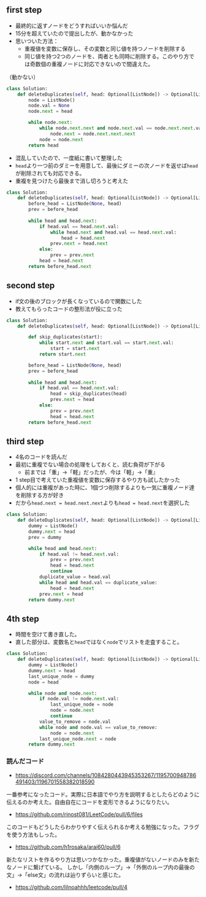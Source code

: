## first step

- 最終的に返すノードをどうすればいいか悩んだ
- 15分を超えていたので提出したが、動かなかった
- 思いついた方法：
	- 重複値を変数に保存し、その変数と同じ値を持つノードを削除する
	- 同じ値を持つ2つのノードを、両者とも同時に削除する。このやり方では奇数個の重複ノードに対応できないので間違えた。

（動かない）
```python
class Solution:
    def deleteDuplicates(self, head: Optional[ListNode]) -> Optional[ListNode]:
        node = ListNode()
        node.val = None
        node.next = head

        while node.next:
            while node.next.next and node.next.val == node.next.next.val:
                node.next = node.next.next.next
            node = node.next
        return head
```

- 混乱していたので、一度紙に書いて整理した
- `head`より一つ前のダミーを用意して、最後にダミーの次ノードを返せば`head`が削除されても対応できる。
- 重複を見つけたら最後まで消し切ろうと考えた

```python
class Solution:
    def deleteDuplicates(self, head: Optional[ListNode]) -> Optional[ListNode]:
        before_head = ListNode(None, head)
        prev = before_head
        
        while head and head.next:
            if head.val == head.next.val:
                while head.next and head.val == head.next.val:
                    head = head.next
                prev.next = head.next
            else:
                prev = prev.next
            head = head.next
        return before_head.next
```

## second step

- if文の後のブロックが長くなっているので関数にした
- 教えてもらったコードの整形法が役に立った

```python
class Solution:
    def deleteDuplicates(self, head: Optional[ListNode]) -> Optional[ListNode]:

        def skip_duplicates(start):
            while start.next and start.val == start.next.val:
                start = start.next
            return start.next

        before_head = ListNode(None, head)
        prev = before_head
        
        while head and head.next:
            if head.val == head.next.val:
                head = skip_duplicates(head)
                prev.next = head
            else:
                prev = prev.next
                head = head.next
        return before_head.next
```

## third step

- 4名のコードを読んだ
- 最初に重複でない場合の処理をしておくと、読む負荷が下がる
	- 前までは「重」→「軽」だったが、今は「軽」→「重』
- 1 step目で考えていた重複値を変数に保存するやり方も試したかった
- 個人的には重複があった時に、1個づつ削除するよりも一気に重複ノード達を削除する方が好き
- だから`head.next = head.next.next`よりも`head = head.next`を選択した


```python
class Solution:
    def deleteDuplicates(self, head: Optional[ListNode]) -> Optional[ListNode]:
        dummy = ListNode()
        dummy.next = head
        prev = dummy

        while head and head.next:
            if head.val != head.next.val:
                prev = prev.next
                head = head.next
                continue
            duplicate_value = head.val
            while head and head.val == duplicate_value:
                head = head.next
            prev.next = head
        return dummy.next
```

## 4th step

- 時間を空けて書き直した。
- 直した部分は、変数名と`head`ではなく`node`でリストを走査すること。

```python
class Solution:
    def deleteDuplicates(self, head: Optional[ListNode]) -> Optional[ListNode]:
        dummy = ListNode()
        dummy.next = head
        last_unique_node = dummy
        node = head

        while node and node.next:
            if node.val != node.next.val:
                last_unique_node = node
                node = node.next
                continue
            value_to_remove = node.val
            while node and node.val == value_to_remove:
                node = node.next
            last_unique_node.next = node
        return dummy.next
```

### 読んだコード

- https://discord.com/channels/1084280443945353267/1195700948786491403/1196701558382018590

一番参考になったコード。実際に日本語でやり方を説明するとしたらどのように伝えるのか考えた。自由自在にコードを変形できるようになりたい。

- https://github.com/rinost081/LeetCode/pull/6/files

このコードもどうしたらわかりやすく伝えられるか考える勉強になった。フラグを使う方法もしった。

- https://github.com/h1rosaka/arai60/pull/6

新たなリストを作るやり方は思いつかなかった。重複値がないノードのみを新たなノードに繋げている。
しかし「内側のループ」→「外側のループ内の最後の文」→「else文」の流れは辿りずらいと感じた。

- https://github.com/lilnoahhh/leetcode/pull/4
